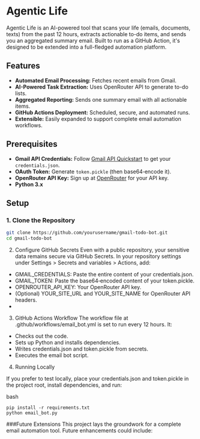 # Agentic Life

Agentic Life is an AI-powered tool that scans your life (emails, documents, texts) from the past 12 hours, extracts actionable to-do items, and sends you an aggregated summary email. Built to run as a GitHub Action, it's designed to be extended into a full-fledged automation platform.

## Features

- **Automated Email Processing:** Fetches recent emails from Gmail.
- **AI-Powered Task Extraction:** Uses OpenRouter API to generate to-do lists.
- **Aggregated Reporting:** Sends one summary email with all actionable items.
- **GitHub Actions Deployment:** Scheduled, secure, and automated runs.
- **Extensible:** Easily expanded to support complete email automation workflows.

## Prerequisites

- **Gmail API Credentials:** Follow [Gmail API Quickstart](https://developers.google.com/gmail/api/quickstart/python) to get your `credentials.json`.
- **OAuth Token:** Generate `token.pickle` (then base64‑encode it).
- **OpenRouter API Key:** Sign up at [OpenRouter](https://openrouter.ai/) for your API key.
- **Python 3.x**

## Setup

### 1. Clone the Repository

```bash
git clone https://github.com/yourusername/gmail-todo-bot.git
cd gmail-todo-bot
```
2. Configure GitHub Secrets
Even with a public repository, your sensitive data remains secure via GitHub Secrets. In your repository settings under Settings > Secrets and variables > Actions, add:

- GMAIL_CREDENTIALS: Paste the entire content of your credentials.json.
- GMAIL_TOKEN: Paste the base64‑encoded content of your token.pickle.
- OPENROUTER_API_KEY: Your OpenRouter API key.
- (Optional) YOUR_SITE_URL and YOUR_SITE_NAME for OpenRouter API headers.
- 
3. GitHub Actions Workflow
The workflow file at .github/workflows/email_bot.yml is set to run every 12 hours. It:

- Checks out the code.
- Sets up Python and installs dependencies.
- Writes credentials.json and token.pickle from secrets.
- Executes the email bot script.
4. Running Locally
  
If you prefer to test locally, place your credentials.json and token.pickle in the project root, install dependencies, and run:

bash
```
pip install -r requirements.txt
python email_bot.py
```

###Future Extensions
This project lays the groundwork for a complete email automation tool. Future enhancements could include:
